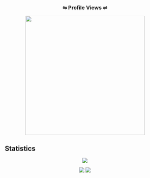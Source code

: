 <div id="profile-count">
    <h3 style="text-align: center" align="center">
    ⇋ Profile Views ⇌
    </h3>
  <p style="text-align: center" align="center">
    <img align="center" style="text-align: center" width=375px height="auto" class="image" src="https://profile-counter.glitch.me/BrenyQT/count.svg" /> 
  </p>

</div>

<div align="center">




</div>

## Statistics 
 
<div align="center">
 
![](http://github-profile-summary-cards.vercel.app/api/cards/profile-details?username=BrenyQT&theme=2077)

![](http://github-profile-summary-cards.vercel.app/api/cards/repos-per-language?username=BrenyQT&theme=2077)
![](http://github-profile-summary-cards.vercel.app/api/cards/most-commit-language?username=BrenyQT&theme=2077)

</div>
